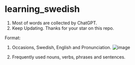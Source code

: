# learning_swedish
1. Most of words are collected by ChatGPT.
2. Keep Updating. Thanks for your star on this repo.

Format:
1. Occasions, Swedish, English and Pronunciation.
![image](https://github.com/hitqshao/learning_swedish/assets/23403286/40cdc6a9-13b0-45d2-b8af-81aef93b74b7)

2. Frequently used nouns, verbs, phrases and sentences.
